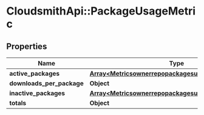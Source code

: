 # CloudsmithApi::PackageUsageMetric

## Properties
Name | Type | Description | Notes
------------ | ------------- | ------------- | -------------
**active_packages** | [**Array&lt;MetricsownerrepopackagesusageActivePackages&gt;**](MetricsownerrepopackagesusageActivePackages.md) |  | 
**downloads_per_package** | **Object** |  | 
**inactive_packages** | [**Array&lt;MetricsownerrepopackagesusageActivePackages&gt;**](MetricsownerrepopackagesusageActivePackages.md) |  | 
**totals** | **Object** |  | 


